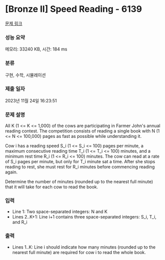 # [Bronze II] Speed Reading - 6139 

[문제 링크](https://www.acmicpc.net/problem/6139) 

### 성능 요약

메모리: 33240 KB, 시간: 184 ms

### 분류

구현, 수학, 시뮬레이션

### 제출 일자

2023년 11월 24일 16:23:51

### 문제 설명

<p>All K (1 <= K <= 1,000) of the cows are participating in Farmer John's annual reading contest. The competition consists of reading a single book with N (1 <= N <= 100,000) pages as fast as possible while understanding it.</p>

<p>Cow i has a reading speed S_i (1 <= S_i <= 100) pages per minute, a maximum consecutive reading time T_i (1 <= T_i <= 100) minutes, and a minimum rest time R_i (1 <= R_i <= 100) minutes.  The cow can read at a rate of S_i pages per minute, but only for T_i minute sat a time. After she stops reading to rest, she must rest for R_i minutes before commencing reading again.</p>

<p>Determine the number of minutes (rounded up to the nearest full minute) that it will take for each cow to read the book.</p>

### 입력 

 <ul>
	<li>Line 1: Two space-separated integers: N and K</li>
	<li>Lines 2..K+1: Line i+1 contains three space-separated integers: S_i, T_i, and R_i</li>
</ul>

<p> </p>

### 출력 

 <ul>
	<li>Lines 1..K: Line i should indicate how many minutes (rounded up to the nearest full minute) are required for cow i to read the whole book.</li>
</ul>

